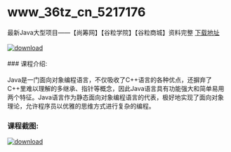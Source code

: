 # www_36tz_cn_5217176
最新Java大型项目——【尚筹网】【谷粒学院】【谷粒商城】资料完整
[下载地址](http://www.36tz.cn/article/5217176 "下载地址")
<br/></br>[![download](http://36tz.cn/muke_img/2020_12_1-114-300x177.png "下载地址")](http://www.36tz.cn/article/5217176 "下载地址")
<br/></br>### 课程介绍:<br/></br>Java是一门面向对象编程语言，不仅吸收了C++语言的各种优点，还摒弃了C++里难以理解的多继承、指针等概念，因此Java语言具有功能强大和简单易用两个特征。Java语言作为静态面向对象编程语言的代表，极好地实现了面向对象理论，允许程序员以优雅的思维方式进行复杂的编程。

### 课程截图:
[![download](http://36tz.cn/muke_img/2020_12_2-104.png "下载地址")](http://www.36tz.cn/article/5217176 "下载地址")
